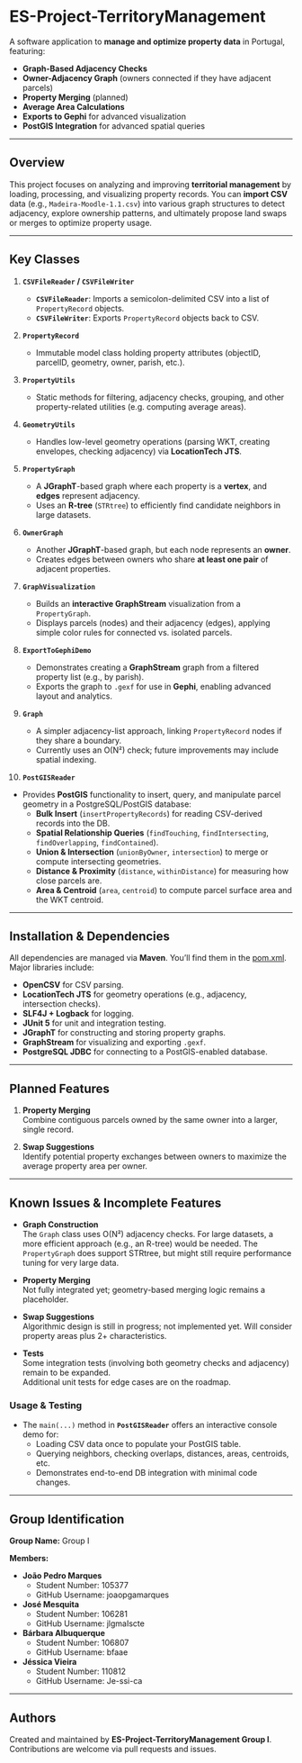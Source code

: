 # ES-Project-TerritoryManagement

A software application to **manage and optimize property data** in Portugal, featuring:

- **Graph-Based Adjacency Checks**
- **Owner-Adjacency Graph** (owners connected if they have adjacent parcels)
- **Property Merging** (planned)
- **Average Area Calculations**
- **Exports to Gephi** for advanced visualization
- **PostGIS Integration** for advanced spatial queries

---

## Overview

This project focuses on analyzing and improving **territorial management** by loading, processing, and visualizing property records. You can **import CSV** data (e.g., `Madeira-Moodle-1.1.csv`) into various graph structures to detect adjacency, explore ownership patterns, and ultimately propose land swaps or merges to optimize property usage.

---

## Key Classes

1. **`CSVFileReader` / `CSVFileWriter`**
    - **`CSVFileReader`**: Imports a semicolon-delimited CSV into a list of `PropertyRecord` objects.
    - **`CSVFileWriter`**: Exports `PropertyRecord` objects back to CSV.

2. **`PropertyRecord`**
    - Immutable model class holding property attributes (objectID, parcelID, geometry, owner, parish, etc.).

3. **`PropertyUtils`**
    - Static methods for filtering, adjacency checks, grouping, and other property-related utilities (e.g. computing average areas).

4. **`GeometryUtils`**
    - Handles low-level geometry operations (parsing WKT, creating envelopes, checking adjacency) via **LocationTech JTS**.

5. **`PropertyGraph`**
    - A **JGraphT**-based graph where each property is a **vertex**, and **edges** represent adjacency.
    - Uses an **R-tree** (`STRtree`) to efficiently find candidate neighbors in large datasets.

6. **`OwnerGraph`**
    - Another **JGraphT**-based graph, but each node represents an **owner**.
    - Creates edges between owners who share **at least one pair** of adjacent properties.

7. **`GraphVisualization`**
    - Builds an **interactive GraphStream** visualization from a `PropertyGraph`.
    - Displays parcels (nodes) and their adjacency (edges), applying simple color rules for connected vs. isolated parcels.

8. **`ExportToGephiDemo`**
    - Demonstrates creating a **GraphStream** graph from a filtered property list (e.g., by parish).
    - Exports the graph to `.gexf` for use in **Gephi**, enabling advanced layout and analytics.

9. **`Graph`**
    - A simpler adjacency-list approach, linking `PropertyRecord` nodes if they share a boundary.
    - Currently uses an O(N²) check; future improvements may include spatial indexing.

10. **`PostGISReader`**
- Provides **PostGIS** functionality to insert, query, and manipulate parcel geometry in a PostgreSQL/PostGIS database:
    - **Bulk Insert** (`insertPropertyRecords`) for reading CSV-derived records into the DB.
    - **Spatial Relationship Queries** (`findTouching`, `findIntersecting`, `findOverlapping`, `findContained`).
    - **Union & Intersection** (`unionByOwner`, `intersection`) to merge or compute intersecting geometries.
    - **Distance & Proximity** (`distance`, `withinDistance`) for measuring how close parcels are.
    - **Area & Centroid** (`area`, `centroid`) to compute parcel surface area and the WKT centroid.

---

## Installation & Dependencies

All dependencies are managed via **Maven**. You’ll find them in the [pom.xml](pom.xml). Major libraries include:

- **OpenCSV** for CSV parsing.
- **LocationTech JTS** for geometry operations (e.g., adjacency, intersection checks).
- **SLF4J + Logback** for logging.
- **JUnit 5** for unit and integration testing.
- **JGraphT** for constructing and storing property graphs.
- **GraphStream** for visualizing and exporting `.gexf`.
- **PostgreSQL JDBC** for connecting to a PostGIS-enabled database.

---

## Planned Features

1. **Property Merging**  
   Combine contiguous parcels owned by the same owner into a larger, single record.

2. **Swap Suggestions**  
   Identify potential property exchanges between owners to maximize the average property area per owner.

---

## Known Issues & Incomplete Features

- **Graph Construction**  
  The `Graph` class uses O(N²) adjacency checks. For large datasets, a more efficient approach (e.g., an R-tree) would be needed. The `PropertyGraph` does support STRtree, but might still require performance tuning for very large data.

- **Property Merging**  
  Not fully integrated yet; geometry-based merging logic remains a placeholder.

- **Swap Suggestions**  
  Algorithmic design is still in progress; not implemented yet. Will consider property areas plus 2+ characteristics.

- **Tests**  
  Some integration tests (involving both geometry checks and adjacency) remain to be expanded.  
  Additional unit tests for edge cases are on the roadmap.

### Usage & Testing

- The `main(...)` method in **`PostGISReader`** offers an interactive console demo for:
    - Loading CSV data once to populate your PostGIS table.
    - Querying neighbors, checking overlaps, distances, areas, centroids, etc.
    - Demonstrates end-to-end DB integration with minimal code changes.

---

## Group Identification

**Group Name:** Group I

**Members:**
- **João Pedro Marques**
    - Student Number: 105377
    - GitHub Username: joaopgamarques
- **José Mesquita**
    - Student Number: 106281
    - GitHub Username: jlgmaIscte
- **Bárbara Albuquerque**
    - Student Number: 106807
    - GitHub Username: bfaae
- **Jéssica Vieira**
    - Student Number: 110812
    - GitHub Username: Je-ssi-ca

---

## Authors

Created and maintained by **ES-Project-TerritoryManagement Group I**.  
Contributions are welcome via pull requests and issues.
